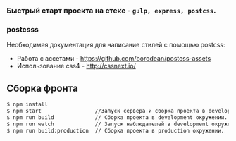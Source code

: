 ### Быстрый старт проекта на стеке - ```gulp, express, postcss```.

### postcsss
Необходимая документация для написание стилей с помощью postcss:
* Работа с ассетами - https://github.com/borodean/postcss-assets
* Использование css4 - http://cssnext.io/

<a name="development"></a>
## Сборка фронта

```bash
$ npm install
$ npm start                 //Запуск сервера и сборка проекта в development окружении.
$ npm run build             // Сборка проекта в development окружении.
$ npm run watch             // Запуск наблюдателей в development окружении.
$ npm run build:production  // Сборка проекта в production окружении.
```